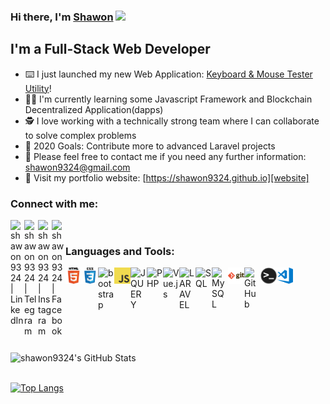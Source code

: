 ### Hi there, I'm [Shawon][website] <a href="https://shawon9324.github.io"><img src="https://media.giphy.com/media/hvRJCLFzcasrR4ia7z/giphy.gif" width="25px"></a>

## I'm a Full-Stack Web Developer 

- ⌨️ I just launched my new Web Application: [Keyboard & Mouse Tester Utility][apps_keytester]!
- 👨‍💻 I'm currently learning some Javascript Framework and Blockchain Decentralized Application(dapps)
- 🕵 I love working with a technically strong team where I can collaborate to solve complex problems
- 🚀 2020 Goals: Contribute more to advanced Laravel projects
- 💬 Please feel free to contact me if you need any further information: <a href="mailto:shawon9324@gmail.com">shawon9324@gmail.com</a>
- 📌 Visit my portfolio website: [https://shawon9324.github.io][website]


### Connect with me:

[<img align="left" alt="shawon9324 | LinkedIn" width="22px" src="https://cdn.jsdelivr.net/npm/simple-icons@v3/icons/linkedin.svg" />][linkedin]
[<img align="left" alt="shawon9324 | Telegram" width="22px" src="https://cdn.jsdelivr.net/npm/simple-icons@v3/icons/telegram.svg" />][telegram]
[<img align="left" alt="shawon9324 | Instagram" width="22px" src="https://cdn.jsdelivr.net/npm/simple-icons@v3/icons/instagram.svg" />][instagram]
[<img align="left" alt="shawon9324 | Facebook" width="22px" src="https://cdn.jsdelivr.net/npm/simple-icons@v3/icons/facebook.svg" />][facebook]

<br />

### Languages and Tools:

<img align="left" alt="HTML5" width="26px" src="https://raw.githubusercontent.com/github/explore/80688e429a7d4ef2fca1e82350fe8e3517d3494d/topics/html/html.png" />
<img align="left" alt="CSS3" width="26px" src="https://raw.githubusercontent.com/github/explore/80688e429a7d4ef2fca1e82350fe8e3517d3494d/topics/css/css.png" />
<img align="left" alt="bootstrap" width="26px" src="https://qaam.live/wp-content/uploads/2020/09/bootstrap-5.png" />
<img align="left" alt="JavaScript" width="26px" src="https://raw.githubusercontent.com/github/explore/80688e429a7d4ef2fca1e82350fe8e3517d3494d/topics/javascript/javascript.png" />
<img align="left" alt="JQUERY" width="26px" src="https://img2.pngio.com/jquery-logo-png-transparent-jquery-logopng-images-pluspng-jquery-png-320_320.png" />
<img align="left" alt="PHP" width="26px" src="https://www.flaticon.com/svg/static/icons/svg/528/528261.svg" />
<img align="left" alt="Vue.js" width="26px" src="https://vuejs.org/images/logo.png" />
<img align="left" alt="LARAVEL" width="26px" src="https://laravel.com/img/logomark.min.svg" />
<img align="left" alt="SQL" width="26px" src="https://www.flaticon.com/svg/static/icons/svg/3161/3161158.svg" />
<img align="left" alt="MySQL" width="26px" src="https://www.flaticon.com/svg/static/icons/svg/919/919836.svg" />
<img align="left" alt="Git" width="26px" src="https://raw.githubusercontent.com/github/explore/80688e429a7d4ef2fca1e82350fe8e3517d3494d/topics/git/git.png" />
<img align="left" alt="GitHub" width="26px" src="https://www.flaticon.com/svg/static/icons/svg/1051/1051326.svg" />
<img align="left" alt="Terminal" width="26px" src="https://raw.githubusercontent.com/github/explore/80688e429a7d4ef2fca1e82350fe8e3517d3494d/topics/terminal/terminal.png" />
<img align="left" alt="Visual Studio Code" width="26px" src="https://raw.githubusercontent.com/github/explore/80688e429a7d4ef2fca1e82350fe8e3517d3494d/topics/visual-studio-code/visual-studio-code.png" />

<br />
<br />
<br />
<br /><br />
<br /><br />
<br />
<img align="left" alt="shawon9324's GitHub Stats" src="https://github-readme-stats.vercel.app/api?username=shawon9324&theme=vue&show_icons=true&count_private=true&hide=contribs,prs" />

<br />
<br />

[![Top Langs](https://github-readme-stats.vercel.app/api/top-langs/?username=shawon9324)]()




<!-- [![This week I spent my time on](https://github-readme-stats.vercel.app/api/wakatime?username=shawon9324)] -->

[website]: https://shawon9324.github.io
[linkedin]: https://www.linkedin.com/in/shawon9324/
[telegram]: https://t.me/shawon9324
[instagram]: https://www.instagram.com/sk.shawon/
[facebook]: https://www.facebook.com/shawonrog/
[apps_keytester]: https://shawon9324.github.io/apps/keytester